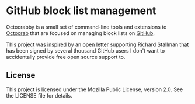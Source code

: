 # GitHub block list management

Octocrabby is a small set of command-line tools and extensions to [Octocrab][octocrab]
that are focused on managing block lists on [GitHub][github].

This project [was inspired][1375333996398325762] by an [open letter][rms-support-letter]
supporting Richard Stallman that has been signed by several thousand GitHub users I
don't want to accidentally provide free open source support to.

## License

This project is licensed under the Mozilla Public License, version 2.0. See the LICENSE file for details.

[1375333996398325762]: https://twitter.com/travisbrown/status/1375333996398325762
[cancel-culture]: https://github.com/travisbrown/cancel-culture
[github]: https://github.com/
[highlight-rms-supporters]: https://github.com/sticks-stuff/highlight-RMS-supporters
[octocrab]: https://github.com/XAMPPRocky/octocrab
[rms-support-letter]: https://github.com/rms-support-letter/rms-support-letter.github.io